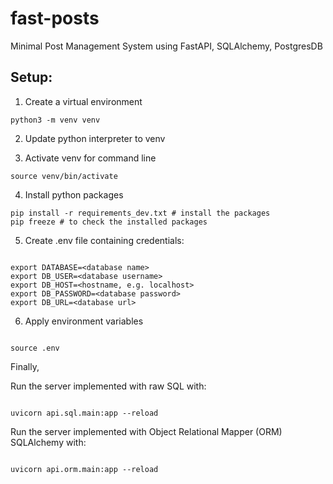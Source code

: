 # fast-posts

Minimal Post Management System using FastAPI, SQLAlchemy, PostgresDB

## Setup:

1. Create a virtual environment

```
python3 -m venv venv
```

2. Update python interpreter to venv

3. Activate venv for command line

```
source venv/bin/activate
```

4. Install python packages

```
pip install -r requirements_dev.txt # install the packages
pip freeze # to check the installed packages
```

5. Create .env file containing credentials:

```

export DATABASE=<database name>
export DB_USER=<database username>
export DB_HOST=<hostname, e.g. localhost>
export DB_PASSWORD=<database password>
export DB_URL=<database url>

```

6. Apply environment variables

```

source .env

```

Finally,

Run the server implemented with raw SQL with:

```

uvicorn api.sql.main:app --reload

```

Run the server implemented with Object Relational Mapper (ORM) SQLAlchemy with:

```

uvicorn api.orm.main:app --reload

```
